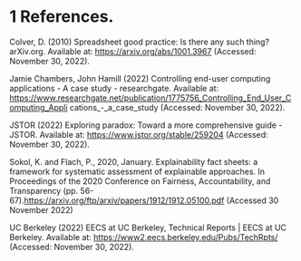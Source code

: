 # 1 References.

Colver, D. (2010) Spreadsheet good practice: Is there any such thing?arXiv.org. Available
at: https://arxiv.org/abs/1001.3967 (Accessed: November 30, 2022).

Jamie Chambers, John Hamill (2022) Controlling end-user computing applications - A case
study - researchgate. Available at:
https://www.researchgate.net/publication/1775756_Controlling_End_User_Computing_Appli
cations_-_a_case_study (Accessed: November 30, 2022).

JSTOR (2022) Exploring paradox: Toward a more comprehensive guide - JSTOR. Available
at: https://www.jstor.org/stable/259204 (Accessed: November 30, 2022).

Sokol, K. and Flach, P., 2020, January. Explainability fact sheets: a framework for systematic
assessment of explainable approaches. In Proceedings of the 2020 Conference on Fairness,
Accountability, and Transparency (pp. 56-
67).https://arxiv.org/ftp/arxiv/papers/1912/1912.05100.pdf (Accessed 30 November 2022)

UC Berkeley (2022) EECS at UC Berkeley, Technical Reports | EECS at UC Berkeley.
Available at: https://www2.eecs.berkeley.edu/Pubs/TechRpts/ (Accessed: November 30,
2022).